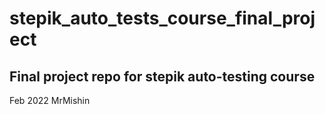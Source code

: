 # stepik_auto_tests_course_final_project
## Final project repo for stepik auto-testing course

Feb 2022
MrMishin
